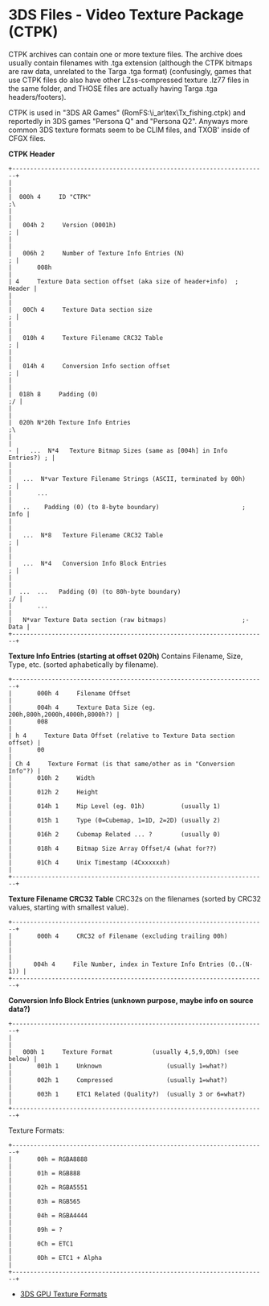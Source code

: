 # 3DS Files - Video Texture Package (CTPK)


CTPK archives can contain one or more texture files. The archive does
usually contain filenames with .tga extension (although the CTPK bitmaps
are raw data, unrelated to the Targa .tga format) (confusingly, games
that use CTPK files do also have other LZss-compressed texture .lz77
files in the same folder, and THOSE files are actually having Targa .tga
headers/footers).

CTPK is used in \"3DS AR Games\" (RomFS:\\i_ar\\tex\\Tx_fishing.ctpk)
and reportedly in 3DS games \"Persona Q\" and \"Persona Q2\". Anyways
more common 3DS texture formats seem to be CLIM files, and TXOB\'
inside of CFGX files.

**CTPK Header**

```
+-----------------------------------------------------------------------+
|                                                                       |
|  000h 4     ID "CTPK"                                              ;\ 
|                                                                       |
|   004h 2     Version (0001h)                                        ; |
|                                                                       |
|   006h 2     Number of Texture Info Entries (N)                     ; |
|       008h                                                            |
| 4     Texture Data section offset (aka size of header+info)  ; Header |
|                                                                       |
|   00Ch 4     Texture Data section size                              ; |
|                                                                       |
|   010h 4     Texture Filename CRC32 Table                           ; |
|                                                                       |
|   014h 4     Conversion Info section offset                         ; |
|                                                                       |
|  018h 8     Padding (0)                                            ;/ |
|                                                                       |
|  020h N*20h Texture Info Entries                                   ;\ 
|                                                                       |
- |   ...  N*4   Texture Bitmap Sizes (same as [004h] in Info Entries?) ; |
|                                                                       |
|   ...  N*var Texture Filename Strings (ASCII, terminated by 00h)    ; |
|       ...                                                             |
|   ..    Padding (0) (to 8-byte boundary)                       ; Info |
|                                                                       |
|   ...  N*8   Texture Filename CRC32 Table                           ; |
|                                                                       |
|   ...  N*4   Conversion Info Block Entries                          ; |
|                                                                       |
|  ...  ...   Padding (0) (to 80h-byte boundary)                     ;/ |
|       ...                                                             |
|   N*var Texture Data section (raw bitmaps)                     ;-Data |
+-----------------------------------------------------------------------+
```


**Texture Info Entries (starting at offset 020h)**
Contains Filename, Size, Type, etc. (sorted aphabetically by filename).

```
+-----------------------------------------------------------------------+
|       000h 4     Filename Offset                                      |
|       004h 4     Texture Data Size (eg. 200h,800h,2000h,4000h,8000h?) |
|       008                                                             |
| h 4     Texture Data Offset (relative to Texture Data section offset) |
|       00                                                              |
| Ch 4     Texture Format (is that same/other as in "Conversion Info"?) |
|       010h 2     Width                                                |
|       012h 2     Height                                               |
|       014h 1     Mip Level (eg. 01h)          (usually 1)             |
|       015h 1     Type (0=Cubemap, 1=1D, 2=2D) (usually 2)             |
|       016h 2     Cubemap Related ... ?        (usually 0)             |
|       018h 4     Bitmap Size Array Offset/4 (what for??)              |
|       01Ch 4     Unix Timestamp (4Cxxxxxxh)                           |
+-----------------------------------------------------------------------+
```


**Texture Filename CRC32 Table**
CRC32s on the filenames (sorted by CRC32 values, starting with smallest
value).

```
+-----------------------------------------------------------------------+
|       000h 4     CRC32 of Filename (excluding trailing 00h)           |
|                                                                       |
|      004h 4     File Number, index in Texture Info Entries (0..(N-1)) |
+-----------------------------------------------------------------------+
```


**Conversion Info Block Entries (unknown purpose, maybe info on source
data?)**

```
+-----------------------------------------------------------------------+
|                                                                       |
|   000h 1     Texture Format           (usually 4,5,9,0Dh) (see below) |
|       001h 1     Unknown                  (usually 1=what?)           |
|       002h 1     Compressed               (usually 1=what?)           |
|       003h 1     ETC1 Related (Quality?)  (usually 3 or 6=what?)      |
+-----------------------------------------------------------------------+
```


Texture Formats:

```
+-----------------------------------------------------------------------+
|       00h = RGBA8888                                                  |
|       01h = RGB888                                                    |
|       02h = RGBA5551                                                  |
|       03h = RGB565                                                    |
|       04h = RGBA4444                                                  |
|       09h = ?                                                         |
|       0Ch = ETC1                                                      |
|       0Dh = ETC1 + Alpha                                              |
+-----------------------------------------------------------------------+
```

- [3DS GPU Texture Formats](./3dsgputextureformats.md)



